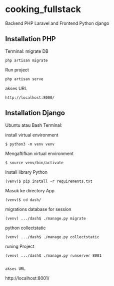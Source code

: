 # cooking_fullstack
Backend PHP Laravel and Frontend Python django

## Installation PHP
Terminal:
migrate DB
```
php artisan migrate
```
Run project
```
php artisan serve
```

akses URL
```
http://localhost:8000/
```

## Installation Django
Ubuntu atau Bash Terminal:

install virtual environment
```
$ python3 -m venv venv
```
Mengaftifkan virtual environment
```
$ source venv/bin/activate
```
Install library Python
```
(venv)$ pip install -r requirements.txt
```
Masuk ke directory App
```
(venv)$ cd dash/
```
migrations database for session
```
(venv) .../dash$ ./manage.py migrate
```
python collectstatic
```
(venv) .../dash$ ./manage.py collectstatic
```
runing Project
```
(venv) .../dash$ ./manage.py runserver 8001


akses URL
```
http://localhost:8001/
```
